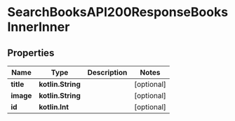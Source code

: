 
# SearchBooksAPI200ResponseBooksInnerInner

## Properties
| Name | Type | Description | Notes |
| ------------ | ------------- | ------------- | ------------- |
| **title** | **kotlin.String** |  |  [optional] |
| **image** | **kotlin.String** |  |  [optional] |
| **id** | **kotlin.Int** |  |  [optional] |



